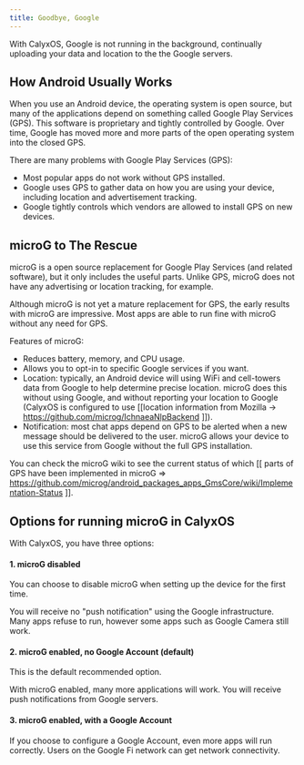 ```yaml
---
title: Goodbye, Google
---
```


With CalyxOS, Google is not running in the background, continually uploading your data and location to the the Google servers.

## How Android Usually Works

When you use an Android device, the operating system is open source, but many of the applications depend on something called Google Play Services (GPS). This software is proprietary and tightly controlled by Google. Over time, Google has moved more and more parts of the open operating system into the closed GPS.

There are many problems with Google Play Services (GPS):

* Most popular apps do not work without GPS installed.
* Google uses GPS to gather data on how you are using your device, including location and advertisement tracking.
* Google tightly controls which vendors are allowed to install GPS on new devices.

## microG to The Rescue

microG is a open source replacement for Google Play Services (and related software), but it only includes the useful parts. Unlike GPS, microG does not have any advertising or location tracking, for example.

Although microG is not yet a mature replacement for GPS, the early results with microG are impressive. Most apps are able to run fine with microG without any need for GPS.

Features of microG:

* Reduces battery, memory, and CPU usage.
* Allows you to opt-in to specific Google services if you want.
* Location: typically, an Android device will using WiFi and cell-towers data from Google to help determine precise location. microG does this without using Google, and without reporting your location to Google (CalyxOS is configured to use [[location information from Mozilla -> https://github.com/microg/IchnaeaNlpBackend ]]).
* Notification: most chat apps depend on GPS to be alerted when a new message should be delivered to the user. microG allows your device to use this service from Google without the full GPS installation.

You can check the microG wiki to see the current status of which [[ parts of GPS have been implemented in microG => https://github.com/microg/android_packages_apps_GmsCore/wiki/Implementation-Status ]].

## Options for running microG in CalyxOS

With CalyxOS, you have three options:

#### 1. microG disabled

You can choose to disable microG when setting up the device for the first time.

You will receive no "push notification" using the Google infrastructure. Many apps refuse to run, however some apps such as Google Camera still work.

#### 2. microG enabled, no Google Account (default)

This is the default recommended option.

With microG enabled, many more applications will work. You will receive push notifications from Google servers.

#### 3. microG enabled, with a Google Account

If you choose to configure a Google Account, even more apps will run correctly. Users on the Google Fi network can get network connectivity.
